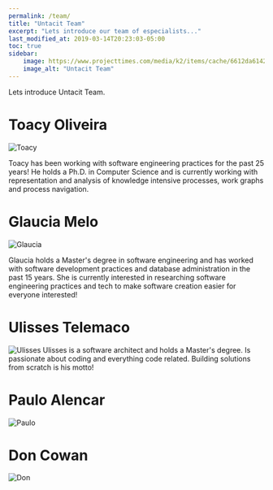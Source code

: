 ```yaml
---
permalink: /team/
title: "Untacit Team"
excerpt: "Lets introduce our team of especialists..."
last_modified_at: 2019-03-14T20:23:03-05:00
toc: true
sidebar:
    image: https://www.projecttimes.com/media/k2/items/cache/6612da61425d98755836902a8bde1bce_XL.jpg
    image_alt: "Untacit Team"
---
```


Lets introduce Untacit Team.

# Toacy Oliveira
<left>
 <img src="./images/toacy.png" alt="Toacy"/>
</left>

Toacy has been working with software engineering practices for the past 25 years! He holds a Ph.D. in Computer Science and is currently working with representation and analysis of knowledge intensive processes, work graphs and process navigation. 

# Glaucia Melo
<left>
 <img src="./images/glaucia.png" alt="Glaucia"/>
</left>

Glaucia holds a Master's degree in software engineering and has worked with software development practices and database administration in the past 15 years. She is currently interested in researching software engineering practices and tech to make software creation easier for everyone interested!

# Ulisses Telemaco
<left>
 <img src="./images/ulisses.png" alt="Ulisses"/>
</left>
Ulisses is a software architect and holds a Master's degree. Is passionate about coding and everything code related. Building solutions from scratch is his motto!

# Paulo Alencar
<left>
 <img src="./images/paulo.png" alt="Paulo"/>
</left>

# Don Cowan
<left>
 <img src="./images/don.png" alt="Don"/>
</left>

